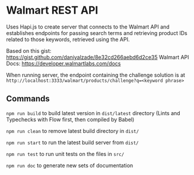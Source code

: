 # Walmart REST API

Uses Hapi.js to create server that connects to the Walmart API and establishes endpoints for passing search terms and retrieving product IDs related to those keywords, retrieved using the API.

Based on this gist: https://gist.github.com/daniyalzade/8e32cd266aebd6d2ce35
Walmart API Docs: https://developer.walmartlabs.com/docs

When running server, the endpoint containing the challenge solution is at `http://localhost:3333/walmart/products/challenge?q=<keyword phrase>`

## Commands

`npm run build` to build latest version in `dist/latest` directory (Lints and Typechecks with Flow first, then compiled by Babel)

`npm run clean` to remove latest build directory in `dist/`

`npm run start` to run the latest build server from `dist/`

`npm run test` to run unit tests on the files in `src/`

`npm run doc` to generate new sets of documentation
